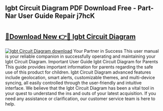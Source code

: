 ## Igbt Circuit Diagram PDF Download Free - Part-Nar User Guide Repair j7hcK

# <h2><a href="http://dfn8gp.blite.top/?on=Igbt+Circuit+Diagram">🔗Download New 👉🔴 Igbt Circuit Diagram</a></h2>

[![Igbt Circuit Diagram download](https://i.imgur.com/lujVjoI.png)](http://dfn8gp.blite.top/?on=Igbt+Circuit+Diagram)
Your Partner in Success This user manual is your reliable companion in successfully operating and maintaining your Igbt Circuit Diagram. Important User Guide Igbt Circuit Diagram for Parents This guide provides important information for parents regarding the safe use of this product for children. Igbt Circuit Diagram advanced features include geolocation, smart alerts, customizable themes, and multi-device syncing, all easily controlled through the user-friendly and intuitive interface. We believe that the Igbt Circuit Diagram has been a vital tool in your quest to understand the ins and outs of your latest acquisition. If you need any assistance or clarification, our customer service team is here to help.
